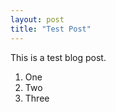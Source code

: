 ```yaml
---
layout: post
title: "Test Post" 
--- 
```

This is a test blog post. 

1. One
2. Two
3. Three
